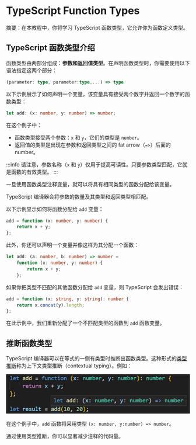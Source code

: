 # TypeScript Function Types

摘要：在本教程中，你将学习 TypeScript 函数类型，它允许你为函数定义类型。

## TypeScript 函数类型介绍

函数类型由两部分组成：**参数和返回值类型**。在声明函数类型时，你需要使用以下语法指定这两个部分：

```ts
(parameter: type, parameter:type,...) => type
```

以下示例展示了如何声明一个变量，该变量具有接受两个数字并返回一个数字的函数类型：

```ts
let add: (x: number, y: number) => number;
```

在这个例子中：

- 函数类型接受两个参数：`x` 和 `y`，它们的类型是 `number`。
- 返回值的类型是出现在参数和返回类型之间的 fat arrow（`=>`）后面的 number。

:::info
请注意，参数名称（`x` 和 `y`）仅用于提高可读性。只要参数类型匹配，它就是函数的有效类型。
:::

一旦使用函数类型注释变量，就可以将具有相同类型的函数分配给该变量。

TypeScript 编译器会将参数的数量及其类型和返回类型相匹配。

以下示例显示如何将函数分配给 `add` 变量：

```ts
add = function (x: number, y: number) {
    return x + y;
};

```

此外，你还可以声明一个变量并像这样为其分配一个函数：

```ts
let add: (a: number, b: number) => number =
    function (x: number, y: number) {
        return x + y;
    };

```

如果你把类型不匹配的其他函数分配给 `add` 变量，则 TypeScript 会发出错误：

```ts
add = function (x: string, y: string): number {
    return x.concat(y).length;
};
```

在此示例中，我们重新分配了一个不匹配类型的函数到 `add` 函数变量。

## 推断函数类型

TypeScript 编译器可以在等式的一侧有类型时推断出函数类型。这种形式的[类型推断](../basis-types/type-inference)称为上下文类型推断（contextual typing）。例如：

<img src="/TypeScript-Function-Type-Example.png" />

在这个例子中，`add` 函数将采用类型 `(x: number, y:number) => number`。

通过使用类型推断，你可以显著减少注释的代码量。
